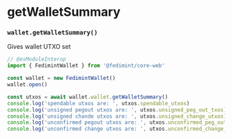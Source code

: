 # getWalletSummary

### `wallet.getWalletSummary()`

Gives wallet UTXO set

```ts twoslash
// @esModuleInterop
import { FedimintWallet } from '@fedimint/core-web'

const wallet = new FedimintWallet()
wallet.open()

const utxos = await wallet.wallet.getWalletSummary()
console.log('spendable utxos are: ', utxos.spendable_utxos)
console.log('unsigned pegout utxos are: ', utxos.unsigned_peg_out_txos)
console.log('unsigned chande utxos are: ', utxos.unsigned_change_utxos)
console.log('unconfirmed pegout utxos are: ', utxos.unconfirmed_peg_out_txos)
console.log('unconfirmed change utxos are: ', utxos.unconfirmed_change_utxos)
```
